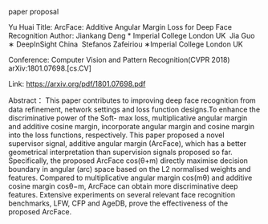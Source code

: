 paper proposal

Yu Huai
Title: 
ArcFace: Additive Angular Margin Loss for Deep Face Recognition
Author:
Jiankang Deng * Imperial College London UK 
Jia Guo ∗ DeepInSight China 
Stefanos Zafeiriou ∗Imperial College London UK 

Conference: 
Computer Vision and Pattern Recognition(CVPR 2018)  arXiv:1801.07698.[cs.CV]

Link:
 https://arxiv.org/pdf/1801.07698.pdf 

Abstract：
This paper contributes to improving deep face recognition from data refinement, network settings and loss function designs.To enhance the discriminative power of the Soft- max loss, multiplicative angular margin and additive cosine margin, incorporate angular margin and cosine margin into the loss functions, respectively. This paper proposed a novel supervisor signal, additive angular margin (ArcFace), which has a better geometrical interpretation than supervision signals proposed so far. Specifically, the proposed ArcFace cos(θ+m) directly maximise decision boundary in angular (arc) space based on the L2 normalised weights and features. Compared to multiplicative angular margin cos(mθ) and additive cosine margin cosθ−m, ArcFace can obtain more discriminative deep features. Extensive experiments on several relevant face recognition benchmarks, LFW, CFP and AgeDB, prove the effectiveness of the proposed ArcFace. 

